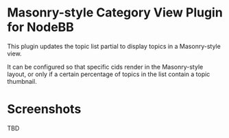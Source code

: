 # Masonry-style Category View Plugin for NodeBB

This plugin updates the topic list partial to display topics in a Masonry-style view.

It can be configured so that specific cids render in the Masonry-style layout,
or only if a certain percentage of topics in the list contain a topic thumbnail.

# Screenshots

TBD